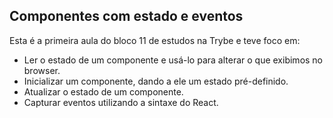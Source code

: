 ## Componentes com estado e eventos

Esta é a primeira aula do bloco 11 de estudos na Trybe e teve foco em:

- Ler o estado de um componente e usá-lo para alterar o que exibimos no browser.
- Inicializar um componente, dando a ele um estado pré-definido.
- Atualizar o estado de um componente.
- Capturar eventos utilizando a sintaxe do React.
